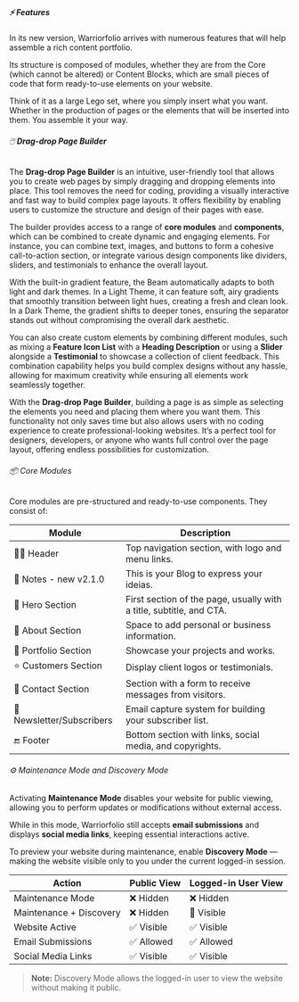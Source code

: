 ##### ⚡ Features

In its new version, Warriorfolio arrives with numerous features that will help assemble a rich content portfolio.

Its structure is composed of modules, whether they are from the Core (which cannot be altered) or Content Blocks, which are small pieces of code that form ready-to-use elements on your website.

Think of it as a large Lego set, where you simply insert what you want. Whether in the production of pages or the elements that will be inserted into them. You assemble it your way.

###### 🖱️ **Drag-drop Page Builder**
The **Drag-drop Page Builder** is an intuitive, user-friendly tool that allows you to create web pages by simply dragging and dropping elements into place. This tool removes the need for coding, providing a visually interactive and fast way to build complex page layouts. It offers flexibility by enabling users to customize the structure and design of their pages with ease.

The builder provides access to a range of **core modules** and **components**, which can be combined to create dynamic and engaging elements. For instance, you can combine text, images, and buttons to form a cohesive call-to-action section, or integrate various design components like dividers, sliders, and testimonials to enhance the overall layout.

With the built-in gradient feature, the Beam automatically adapts to both light and dark themes. In a Light Theme, it can feature soft, airy gradients that smoothly transition between light hues, creating a fresh and clean look. In a Dark Theme, the gradient shifts to deeper tones, ensuring the separator stands out without compromising the overall dark aesthetic.

You can also create custom elements by combining different modules, such as mixing a **Feature Icon List** with a **Heading Description** or using a **Slider** alongside a **Testimonial** to showcase a collection of client feedback. This combination capability helps you build complex designs without any hassle, allowing for maximum creativity while ensuring all elements work seamlessly together.

With the **Drag-drop Page Builder**, building a page is as simple as selecting the elements you need and placing them where you want them. This functionality not only saves time but also allows users with no coding experience to create professional-looking websites. It’s a perfect tool for designers, developers, or anyone who wants full control over the page layout, offering endless possibilities for customization.



###### 📦 Core Modules
Core modules are pre-structured and ready-to-use components. They consist of:

| Module                   | Description                                                         |
| ------------------------ | ------------------------------------------------------------------- |
| 🧑‍💻 Header                 | Top navigation section, with logo and menu links.                   |
| 📝 Notes - new v2.1.0     | This is your Blog to express your ideias.                           |
| 🚀 Hero Section           | First section of the page, usually with a title, subtitle, and CTA. |
| 👤 About Section          | Space to add personal or business information.                      |
| 💼 Portfolio Section      | Showcase your projects and works.                                   |
| ⭐ Customers Section      | Display client logos or testimonials.                               |
| 📩 Contact Section        | Section with a form to receive messages from visitors.              |
| 📰 Newsletter/Subscribers | Email capture system for building your subscriber list.             |
| 🔚 Footer                 | Bottom section with links, social media, and copyrights.            |


###### ⚙️ Maintenance Mode and Discovery Mode  
Activating **Maintenance Mode** disables your website for public viewing, allowing you to perform updates or modifications without external access.  

While in this mode, Warriorfolio still accepts **email submissions** and displays **social media links**, keeping essential interactions active.  

To preview your website during maintenance, enable **Discovery Mode** — making the website visible only to you under the current logged-in session.

| Action                  | Public View | Logged-in User View |
| ----------------------- | ----------- | ------------------- |
| Maintenance Mode        | ❌ Hidden    | ❌ Hidden            |
| Maintenance + Discovery | ❌ Hidden    | 👀 Visible           |
| Website Active          | ✅ Visible   | ✅ Visible           |
| Email Submissions       | ✅ Allowed   | ✅ Allowed           |
| Social Media Links      | ✅ Visible   | ✅ Visible           |

> **Note:** Discovery Mode allows the logged-in user to view the website without making it public.
